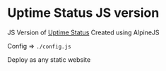 # Uptime Status JS version

JS Version of [Uptime Status](https://github.com/CodeSpaceCZ/Uptime-Status)
Created using AlpineJS

Config => `./config.js`

Deploy as any static website
